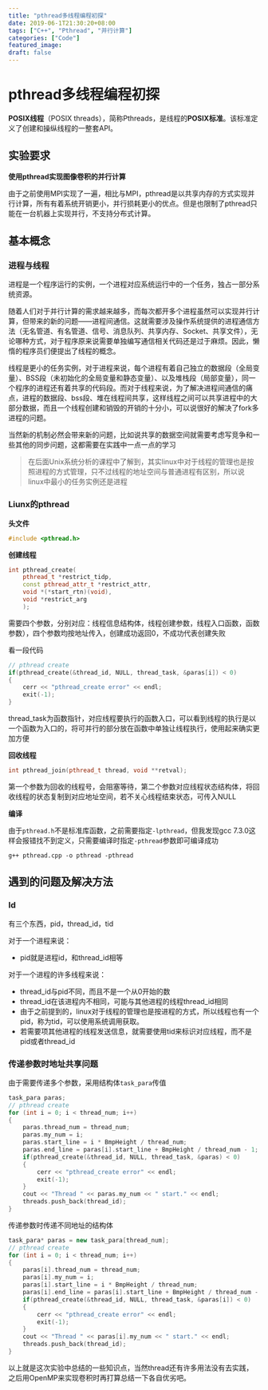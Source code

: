 ```yaml
---
title: "pthread多线程编程初探"
date: 2019-06-1T21:30:20+08:00
tags: ["C++", "Pthread", "并行计算"]
categories: ["Code"]
featured_image:
draft: false
---
```


# pthread多线程编程初探

**POSIX线程**（POSIX threads），简称Pthreads，是线程的**POSIX标准**。该标准定义了创建和操纵线程的一整套API。

## 实验要求

**使用pthread实现图像卷积的并行计算**

由于之前使用MPI实现了一遍，相比与MPI，pthread是以共享内存的方式实现并行计算，所有有着系统开销更小，并行损耗更小的优点。但是也限制了pthread只能在一台机器上实现并行，不支持分布式计算。

## 基本概念

### 进程与线程

进程是一个程序运行的实例，一个进程对应系统运行中的一个任务，独占一部分系统资源。

随着人们对于并行计算的需求越来越多，而每次都开多个进程虽然可以实现并行计算，但带来的新的问题——进程间通信。这就需要涉及操作系统提供的进程通信方法（无名管道、有名管道、信号、消息队列、共享内存、Socket、共享文件），无论哪种方式，对于程序原来说需要单独编写通信相关代码还是过于麻烦。因此，懒惰的程序员们便提出了线程的概念。

线程是更小的任务实例，对于进程来说，每个进程有着自己独立的数据段（全局变量）、BSS段（未初始化的全局变量和静态变量）、以及堆栈段（局部变量），同一个程序的进程还有着共享的代码段。而对于线程来说，为了解决进程间通信的痛点，进程的数据段、bss段、堆在线程间共享，这样线程之间可以共享进程中的大部分数据，而且一个线程创建和销毁的开销的十分小，可以说很好的解决了fork多进程的问题。

当然新的机制必然会带来新的问题，比如说共享的数据空间就需要考虑写竞争和一些其他的同步问题，这都需要在实践中一点一点的学习

> 在后面Unix系统分析的课程中了解到，其实linux中对于线程的管理也是按照进程的方式管理，只不过线程的地址空间与普通进程有区别，所以说linux中最小的任务实例还是进程

### Liunx的pthread

**头文件**

```c++
#include <pthread.h>
```

**创建线程**

```c++
int pthread_create(
    pthread_t *restrict_tidp,
    const pthread_attr_t *restrict_attr,
    void *(*start_rtn)(void),
    void *restrict_arg
    );
```

需要四个参数，分别对应：线程信息结构体，线程创建参数，线程入口函数，函数参数），四个参数均按地址传入，创建成功返回0，不成功代表创建失败

看一段代码

```c++
// pthread create
if(pthread_create(&thread_id, NULL, thread_task, &paras[i]) < 0)
{
    cerr << "pthread_create error" << endl;
    exit(-1);
}
```

thread_task为函数指针，对应线程要执行的函数入口，可以看到线程的执行是以一个函数为入口的，将可并行的部分放在函数中单独让线程执行，使用起来确实更加方便

**回收线程**

```c++
int pthread_join(pthread_t thread, void **retval);
```

第一个参数为回收的线程号，会阻塞等待，第二个参数对应线程状态结构体，将回收线程的状态复制到对应地址空间，若不关心线程结束状态，可传入NULL

**编译**

由于`pthread.h`不是标准库函数，之前需要指定`-lpthread`，但我发现gcc 7.3.0这样会报错找不到定义，只需要编译时指定`-pthread`参数即可编译成功

```shell
g++ pthread.cpp -o pthread -pthread
```

## 遇到的问题及解决方法

### Id

有三个东西，pid，thread_id，tid

对于一个进程来说：

* pid就是进程id，和thread_id相等

对于一个进程的许多线程来说：

* thread_id与pid不同，而且不是一个从0开始的数
* thread_id在该进程内不相同，可能与其他进程的线程thread_id相同
* 由于之前提到的，linux对于线程的管理也是按进程的方式，所以线程也有一个pid，称为tid，可以使用系统调用获取。
* 若需要项其他进程的线程发送信息，就需要使用tid来标识对应线程，而不是pid或者thread_id

### 传递参数时地址共享问题

由于需要传递多个参数，采用结构体`task_para`传值

```c++
task_para paras;
// pthread create
for (int i = 0; i < thread_num; i++) 
{
    paras.thread_num = thread_num;
    paras.my_num = i;
    paras.start_line = i * BmpHeight / thread_num;
    paras.end_line = paras[i].start_line + BmpHeight / thread_num - 1;
    if(pthread_create(&thread_id, NULL, thread_task, &paras) < 0)
    {
        cerr << "pthread_create error" << endl;
        exit(-1);
    }
    cout << "Thread " << paras.my_num << " start." << endl;
    threads.push_back(thread_id);
}
```



传递参数时传递不同地址的结构体

```c++
task_para* paras = new task_para[thread_num];    
// pthread create
for (int i = 0; i < thread_num; i++) 
{
    paras[i].thread_num = thread_num;
    paras[i].my_num = i;
    paras[i].start_line = i * BmpHeight / thread_num;
    paras[i].end_line = paras[i].start_line + BmpHeight / thread_num - 1;
    if(pthread_create(&thread_id, NULL, thread_task, &paras[i]) < 0)
    {
        cerr << "pthread_create error" << endl;
        exit(-1);
    }
    cout << "Thread " << paras[i].my_num << " start." << endl;
    threads.push_back(thread_id);
}
```



以上就是这次实验中总结的一些知识点，当然thread还有许多用法没有去实践，之后用OpenMP来实现卷积时再打算总结一下各自优劣吧。